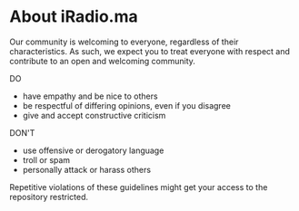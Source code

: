 # About iRadio.ma

Our community is welcoming to everyone, regardless of their characteristics.
As such, we expect you to treat everyone with respect and contribute to an open and welcoming community.

DO
- have empathy and be nice to others
- be respectful of differing opinions, even if you disagree
- give and accept constructive criticism

DON'T
- use offensive or derogatory language
- troll or spam
- personally attack or harass others

Repetitive violations of these guidelines might get your access to the repository restricted.

<!-- workflow trigger -->